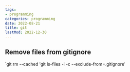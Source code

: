```yaml
---
tags:
- programming
categories: programming
date: 2022-08-21
title: git
lastMod: 2022-12-30
---
```

## Remove files from gitignore

`git rm --cached 'git ls-files -i -c --exclude-from=.gitignore'
